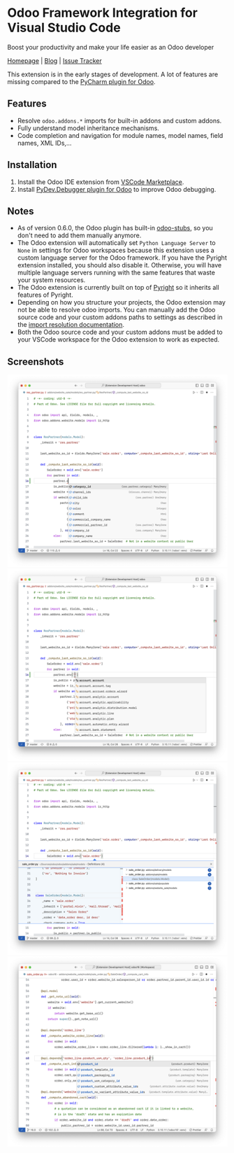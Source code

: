 # Odoo Framework Integration for Visual Studio Code

Boost your productivity and make your life easier as an Odoo developer

[Homepage](https://odoo-ide.com) | [Blog](https://odoo-ide.com/blog) | [Issue Tracker](https://github.com/odoo-ide/vscode-odoo/issues)

This extension is in the early stages of development. A lot of features are missing compared to the [PyCharm plugin for Odoo](https://plugins.jetbrains.com/plugin/13499-odoo).

## Features
- Resolve `odoo.addons.*` imports for built-in addons and custom addons.
- Fully understand model inheritance mechanisms.
- Code completion and navigation for module names, model names, field names, XML IDs,...

## Installation
1. Install the Odoo IDE extension from [VSCode Marketplace](https://marketplace.visualstudio.com/items?itemName=trinhanhngoc.vscode-odoo).
2. Install [PyDev.Debugger plugin for Odoo](https://github.com/odoo-ide/pydevd-odoo) to improve Odoo debugging.

## Notes
- As of version 0.6.0, the Odoo plugin has built-in [odoo-stubs](https://github.com/odoo-ide/odoo-stubs), so you don't need to add them manually anymore.
- The Odoo extension will automatically set `Python Language Server` to `None` in settings for Odoo workspaces because this extension uses a custom language server for the Odoo framework. If you have the Pyright extension installed, you should also disable it. Otherwise, you will have multiple language servers running with the same features that waste your system resources.
- The Odoo extension is currently built on top of [Pyright](https://github.com/microsoft/pyright) so it inherits all features of Pyright.
- Depending on how you structure your projects, the Odoo extension may not be able to resolve odoo imports. You can manually add the Odoo source code and your custom addons paths to settings as described in the [import resolution documentation](https://microsoft.github.io/pyright/#/import-resolution).
- Both the Odoo source code and your custom addons must be added to your VSCode workspace for the Odoo extension to work as expected.

## Screenshots
![Model member completion](images/model-member-completion.png)
![Model name completion](images/model-name-completion.png)
![Model name navigation](images/model-name-navigation.png)
![Field name completion](images/field-name-completion.png)

